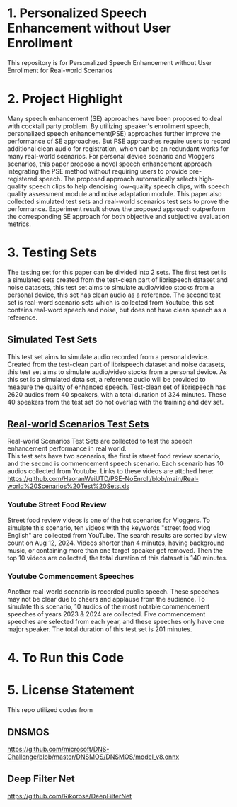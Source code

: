 # 1. Personalized Speech Enhancement without User Enrollment
This repository is for Personalized Speech Enhancement without User Enrollment for Real-world Scenarios

# 2. Project Highlight
Many speech enhancement (SE) approaches have been proposed to deal with cocktail party problem. 
By utilizing speaker's enrollment speech,  personalized speech enhancement(PSE) approaches further improve the performance of SE approaches. 
But PSE approaches require users to record additional clean audio for registration, which can be an redundant works for many real-world scenarios. 
For personal device scenario and Vloggers scenarios, this paper propose a novel speech enhancement approach integrating the PSE method without requiring users to provide pre-registered speech. 
The proposed approach automatically selects high-quality speech clips to help denoising low-quality speech clips, with speech quality assessment module and noise adaptation module. 
This paper also collected simulated test sets and real-world scenarios test sets to prove the performance. 
Experiment result shows the proposed approach outperform the corresponding SE approach for both objective and subjective evaluation metrics.

# 3. Testing Sets
The testing set for this paper can be divided into 2 sets. 
The first test set is a simulated sets created from the test-clean part of librispeech dataset and noise datasets, this test set aims to simulate audio/video stocks from a personal device, this set has clean audio as a reference. 
The second test set is real-word scenario sets which is collected from Youtube, this set contains real-word speech and noise, but does not have clean speech as a reference.

## Simulated Test Sets
This test set aims to simulate audio recorded from a personal device. Created from the test-clean part of librispeech dataset and noise datasets, this test set aims to simulate audio/video stocks from a personal device. 
As this set is a simulated data set, a reference audio will be provided to measure the quality of enhanced speech.
Test-clean set of librispeech has 2620 audios from 40 speakers, with a total duration of 324 minutes. These 40 speakers from the test set do not overlap with the training and dev set.

## [Real-world Scenarios Test Sets](https://github.com/HaoranWeiUTD/PSE-NoEnroll/blob/main/Real-world%20Scenarios%20Test%20Sets.xls)
Real-world Scenarios Test Sets are collected to test the speech enhancement performance in real world.  
This test sets have two scenarios, the first is street food review scenario, and the second is commencement speech scenario. Each scenario has 10 audios collected from Youtube.
Links to these videos are attched here: https://github.com/HaoranWeiUTD/PSE-NoEnroll/blob/main/Real-world%20Scenarios%20Test%20Sets.xls

### Youtube Street Food Review
Street food review videos is one of the hot scenarios for Vloggers. 
To simulate this scenario, ten videos with the keywords "street food vlog English" are collected from YouTube. The search results are sorted by view count on Aug 12, 2024. 
Videos shorter than 4 minutes, having background music, or containing more than one target speaker get removed. 
Then the top 10 videos are collected, the total duration of this dataset is 140 minutes. 

### Youtube Commencement Speeches
Another real-world scenario is recorded public speech. These speeches may not be clear due to cheers and applause from the audience. 
To simulate this scenario, 10 audios of the most notable commencement speeches of years 2023 & 2024 are collected. 
Five commencement speeches are selected from each year, and these speeches only have one major speaker.  The total duration of this test set is 201 minutes. 

# 4. To Run this Code

# 5. License Statement
This repo utilized codes from 
## DNSMOS 
https://github.com/microsoft/DNS-Challenge/blob/master/DNSMOS/DNSMOS/model_v8.onnx
## Deep Filter Net 
https://github.com/Rikorose/DeepFilterNet
